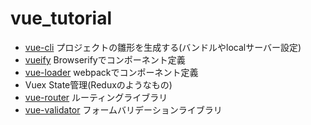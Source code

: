 # vue_tutorial

- [vue-cli](https://github.com/vuejs/vue-cli) プロジェクトの雛形を生成する(バンドルやlocalサーバー設定)
- [vueify](https://github.com/vuejs/vueify) Browserifyでコンポーネント定義
- [vue-loader](https://github.com/vuejs/vue-loader) webpackでコンポーネント定義
- Vuex State管理(Reduxのようなもの)
- [vue-router](https://github.com/vuejs/vue-router) ルーティングライブラリ
- [vue-validator](https://github.com/kazupon/vue-validator) フォームバリデーションライブラリ